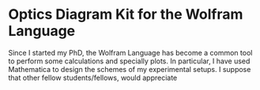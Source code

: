# Optics Diagram Kit for the Wolfram Language

Since I started my PhD, the Wolfram Language has become a common tool to perform some calculations and specially plots. In particular, I have used Mathematica to design the schemes of my experimental setups. I suppose that other fellow students/fellows, would appreciate
